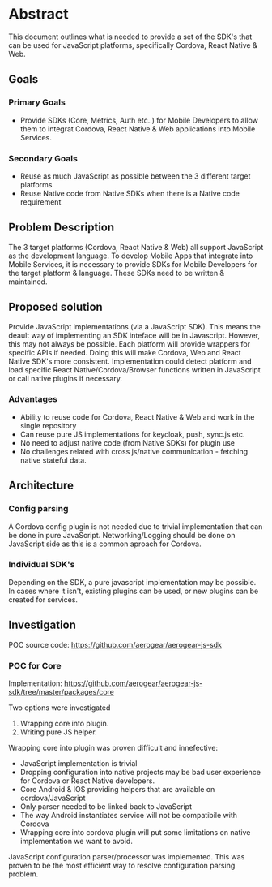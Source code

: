 # Abstract

This document outlines what is needed to provide a set of the SDK's that can be used for JavaScript platforms, specifically Cordova, React Native & Web.

## Goals

### Primary Goals

* Provide SDKs (Core, Metrics, Auth etc..) for Mobile Developers to allow them to integrat Cordova, React Native & Web applications into Mobile Services.

### Secondary Goals

* Reuse as much JavaScript as possible between the 3 different target platforms
* Reuse Native code from Native SDKs when there is a Native code requirement

## Problem Description

The 3 target platforms (Cordova, React Native & Web) all support JavaScript as the development language. To develop Mobile Apps that integrate into Mobile Services, it is necessary to provide SDKs for Mobile Developers for the target platform & language. These SDKs need to be written & maintained. 

## Proposed solution

Provide JavaScript implementations (via a JavaScript SDK). This means the deault way of implementing an SDK inteface will be in Javascript. However, this may not always be possible. Each platform will provide wrappers for specific APIs if needed. Doing this will make Cordova, Web and React Native SDK's more consistent. Implementation could detect platform and load specific React Native/Cordova/Browser functions written in JavaScript or call native plugins if necessary.

### Advantages

- Ability to reuse code for Cordova, React Native & Web and work in the single repository
- Can reuse pure JS implementations for keycloak, push, sync.js etc.
- No need to adjust native code (from Native SDKs) for plugin use
- No challenges related with cross js/native communication - fetching native stateful data.

## Architecture

### Config parsing 

A Cordova config plugin is not needed due to trivial implementation that can be done in pure JavaScript.
Networking/Logging should be done on JavaScript side as this is a common aproach for Cordova.

### Individual SDK's

Depending on the SDK, a pure javascript implementation may be possible. In cases where it isn't, existing plugins can be used, or new plugins can be created for services.

## Investigation

POC source code: https://github.com/aerogear/aerogear-js-sdk

### POC for Core

Implementation: https://github.com/aerogear/aerogear-js-sdk/tree/master/packages/core

Two options were investigated
1. Wrapping core into plugin. 
1. Writing pure JS helper.

Wrapping core into plugin was proven difficult and innefective:
- JavaScript implementation is trivial
- Dropping configuration into native projects may be bad user experience for Cordova or React Native developers.
- Core Android & IOS providing helpers that are available on cordova/JavaScript
- Only parser needed to be linked back to JavaScript
- The way Android instantiates service will not be compatibile with Cordova 
- Wrapping core into cordova plugin will put some limitations on native implementation we want to avoid.

JavaScript configuration parser/processor was implemented.
This was proven to be the most efficient way to resolve configuration parsing problem.
